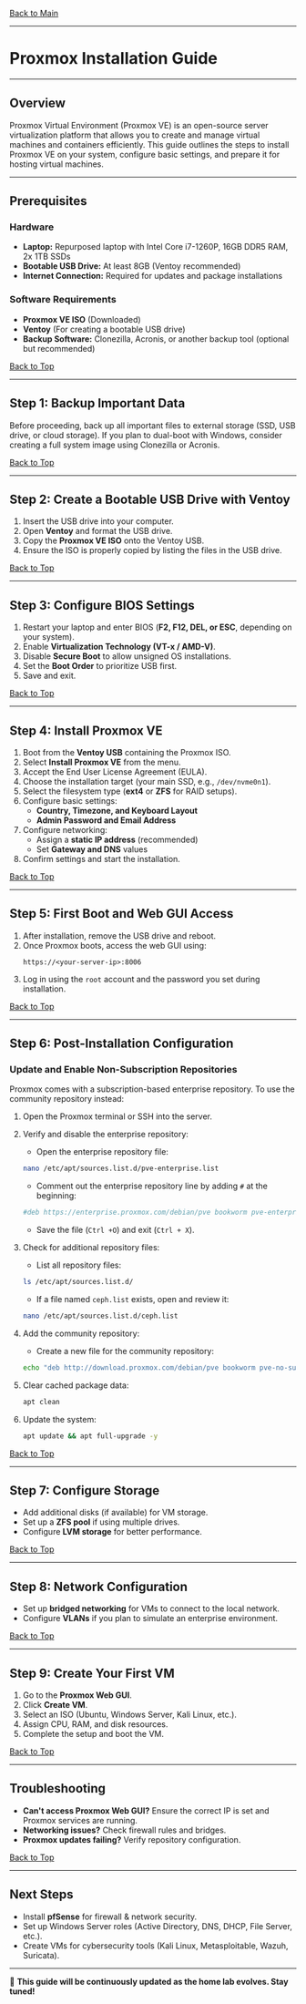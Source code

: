 <a name="top"></a>
[Back to Main]()

---

# Proxmox Installation Guide

---

## Overview
Proxmox Virtual Environment (Proxmox VE) is an open-source server virtualization platform that allows you to create and manage virtual machines and containers efficiently. This guide outlines the steps to install Proxmox VE on your system, configure basic settings, and prepare it for hosting virtual machines.

---

## Prerequisites
### **Hardware**
- **Laptop:** Repurposed laptop with Intel Core i7-1260P, 16GB DDR5 RAM, 2x 1TB SSDs
- **Bootable USB Drive:** At least 8GB (Ventoy recommended)
- **Internet Connection:** Required for updates and package installations

### **Software Requirements**
- **Proxmox VE ISO** (Downloaded)
- **Ventoy** (For creating a bootable USB drive)
- **Backup Software:** Clonezilla, Acronis, or another backup tool (optional but recommended)

[Back to Top](#top)

---

## Step 1: Backup Important Data
Before proceeding, back up all important files to external storage (SSD, USB drive, or cloud storage). If you plan to dual-boot with Windows, consider creating a full system image using Clonezilla or Acronis.

[Back to Top](#top)

---

## Step 2: Create a Bootable USB Drive with Ventoy
1. Insert the USB drive into your computer.
2. Open **Ventoy** and format the USB drive.
3. Copy the **Proxmox VE ISO** onto the Ventoy USB.
4. Ensure the ISO is properly copied by listing the files in the USB drive.

[Back to Top](#top)

---

## Step 3: Configure BIOS Settings
1. Restart your laptop and enter BIOS (**F2, F12, DEL, or ESC**, depending on your system).
2. Enable **Virtualization Technology (VT-x / AMD-V)**.
3. Disable **Secure Boot** to allow unsigned OS installations.
4. Set the **Boot Order** to prioritize USB first.
5. Save and exit.

[Back to Top](#top)

---

## Step 4: Install Proxmox VE
1. Boot from the **Ventoy USB** containing the Proxmox ISO.
2. Select **Install Proxmox VE** from the menu.
3. Accept the End User License Agreement (EULA).
4. Choose the installation target (your main SSD, e.g., `/dev/nvme0n1`).
5. Select the filesystem type (**ext4** or **ZFS** for RAID setups).
6. Configure basic settings:
   - **Country, Timezone, and Keyboard Layout**
   - **Admin Password and Email Address**
7. Configure networking:
   - Assign a **static IP address** (recommended)
   - Set **Gateway and DNS** values
8. Confirm settings and start the installation.

[Back to Top](#top)

---

## Step 5: First Boot and Web GUI Access
1. After installation, remove the USB drive and reboot.
2. Once Proxmox boots, access the web GUI using:
   ```
   https://<your-server-ip>:8006
   ```
3. Log in using the `root` account and the password you set during installation.

[Back to Top](#top)

---

## Step 6: Post-Installation Configuration
### **Update and Enable Non-Subscription Repositories**
Proxmox comes with a subscription-based enterprise repository. To use the community repository instead:
1. Open the Proxmox terminal or SSH into the server.
2. Verify and disable the enterprise repository:
   * Open the enterprise repository file:
   ```bash
   nano /etc/apt/sources.list.d/pve-enterprise.list
   ```

   * Comment out the enterprise repository line by adding `#` at the beginning:
   ```Bash
   #deb https://enterprise.proxmox.com/debian/pve bookworm pve-enterprise
   ```

   * Save the file (`Ctrl +O`) and exit (`Ctrl + X`).

3. Check for additional repository files:
   * List all repository files:
   ```Bash
   ls /etc/apt/sources.list.d/
   ```
   * If a file named `ceph.list` exists, open and review it:
   ```Bash
   nano /etc/apt/sources.list.d/ceph.list
   ```

4. Add the community repository:
   * Create a new file for the community repository:
   ```bash
   echo "deb http://download.proxmox.com/debian/pve bookworm pve-no-subscription" > /etc/apt/sources.list.d/pve-community.list
   ```

5. Clear cached package data:
   ```Bash
   apt clean
   ```

6. Update the system:
   ```bash
   apt update && apt full-upgrade -y
   ```

[Back to Top](#top)

---

## Step 7: Configure Storage
- Add additional disks (if available) for VM storage.
- Set up a **ZFS pool** if using multiple drives.
- Configure **LVM storage** for better performance.

[Back to Top](#top)

---

## Step 8: Network Configuration
- Set up **bridged networking** for VMs to connect to the local network.
- Configure **VLANs** if you plan to simulate an enterprise environment.

[Back to Top](#top)

---

## Step 9: Create Your First VM
1. Go to the **Proxmox Web GUI**.
2. Click **Create VM**.
3. Select an ISO (Ubuntu, Windows Server, Kali Linux, etc.).
4. Assign CPU, RAM, and disk resources.
5. Complete the setup and boot the VM.

[Back to Top](#top)

---

## Troubleshooting
- **Can't access Proxmox Web GUI?** Ensure the correct IP is set and Proxmox services are running.
- **Networking issues?** Check firewall rules and bridges.
- **Proxmox updates failing?** Verify repository configuration.

[Back to Top](#top)

---

## Next Steps
- Install **pfSense** for firewall & network security.
- Set up Windows Server roles (Active Directory, DNS, DHCP, File Server, etc.).
- Create VMs for cybersecurity tools (Kali Linux, Metasploitable, Wazuh, Suricata).

---
🚀 **This guide will be continuously updated as the home lab evolves. Stay tuned!**


